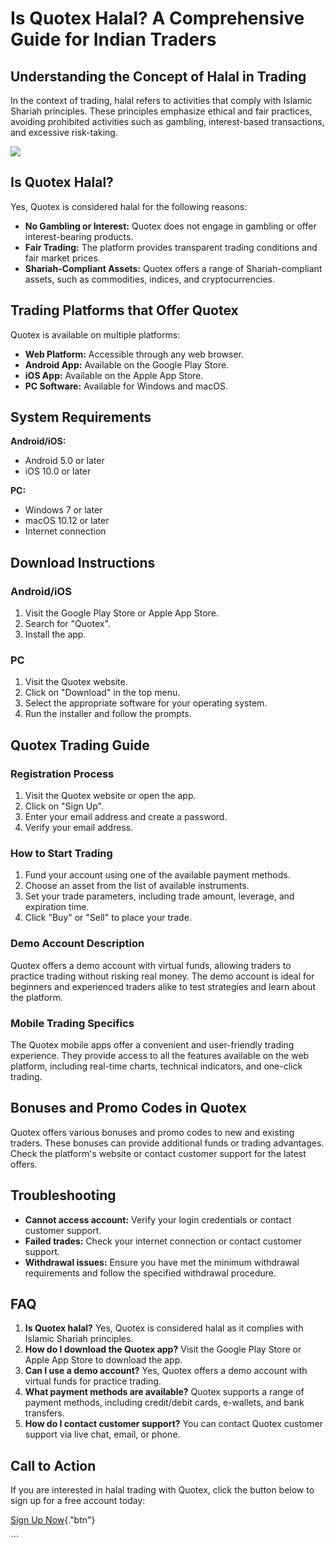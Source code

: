 # Is Quotex Halal? A Comprehensive Guide for Indian Traders

## Understanding the Concept of Halal in Trading

In the context of trading, halal refers to activities that comply with
Islamic Shariah principles. These principles emphasize ethical and fair
practices, avoiding prohibited activities such as gambling,
interest-based transactions, and excessive risk-taking.

[![](https://static.quotex.io/files/4_en/300_250.jpg)](https://traff.sbs/brokerqxlid)

## Is Quotex Halal?

Yes, Quotex is considered halal for the following reasons:

-   **No Gambling or Interest:** Quotex does not engage in gambling or
    offer interest-bearing products.
-   **Fair Trading:** The platform provides transparent trading
    conditions and fair market prices.
-   **Shariah-Compliant Assets:** Quotex offers a range of
    Shariah-compliant assets, such as commodities, indices, and
    cryptocurrencies.

## Trading Platforms that Offer Quotex

Quotex is available on multiple platforms:

-   **Web Platform:** Accessible through any web browser.
-   **Android App:** Available on the Google Play Store.
-   **iOS App:** Available on the Apple App Store.
-   **PC Software:** Available for Windows and macOS.

## System Requirements

**Android/iOS:**

-   Android 5.0 or later
-   iOS 10.0 or later

**PC:**

-   Windows 7 or later
-   macOS 10.12 or later
-   Internet connection

## Download Instructions

### Android/iOS

1.  Visit the Google Play Store or Apple App Store.
2.  Search for "Quotex".
3.  Install the app.

### PC

1.  Visit the Quotex website.
2.  Click on "Download" in the top menu.
3.  Select the appropriate software for your operating system.
4.  Run the installer and follow the prompts.

## Quotex Trading Guide

### Registration Process

1.  Visit the Quotex website or open the app.
2.  Click on "Sign Up".
3.  Enter your email address and create a password.
4.  Verify your email address.

### How to Start Trading

1.  Fund your account using one of the available payment methods.
2.  Choose an asset from the list of available instruments.
3.  Set your trade parameters, including trade amount, leverage, and
    expiration time.
4.  Click "Buy" or "Sell" to place your trade.

### Demo Account Description

Quotex offers a demo account with virtual funds, allowing traders to
practice trading without risking real money. The demo account is ideal
for beginners and experienced traders alike to test strategies and learn
about the platform.

### Mobile Trading Specifics

The Quotex mobile apps offer a convenient and user-friendly trading
experience. They provide access to all the features available on the web
platform, including real-time charts, technical indicators, and
one-click trading.

## Bonuses and Promo Codes in Quotex

Quotex offers various bonuses and promo codes to new and existing
traders. These bonuses can provide additional funds or trading
advantages. Check the platform\'s website or contact customer support
for the latest offers.

## Troubleshooting

-   **Cannot access account:** Verify your login credentials or contact
    customer support.
-   **Failed trades:** Check your internet connection or contact
    customer support.
-   **Withdrawal issues:** Ensure you have met the minimum withdrawal
    requirements and follow the specified withdrawal procedure.

## FAQ

1.  **Is Quotex halal?** Yes, Quotex is considered halal as it complies
    with Islamic Shariah principles.
2.  **How do I download the Quotex app?** Visit the Google Play Store or
    Apple App Store to download the app.
3.  **Can I use a demo account?** Yes, Quotex offers a demo account with
    virtual funds for practice trading.
4.  **What payment methods are available?** Quotex supports a range of
    payment methods, including credit/debit cards, e-wallets, and bank
    transfers.
5.  **How do I contact customer support?** You can contact Quotex
    customer support via live chat, email, or phone.

## Call to Action

If you are interested in halal trading with Quotex, click the button
below to sign up for a free account today:

[Sign Up
Now](\%22https://broker-qx.pro/sign-up/?lid=1102511\%22){."btn"}

\`\`\`

